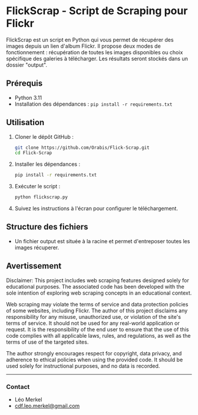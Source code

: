 # FlickScrap - Script de Scraping pour Flickr

FlickScrap est un script en Python qui vous permet de récupérer des images depuis un lien d'album Flickr. Il propose deux modes de fonctionnement : récupération de toutes les images disponibles ou choix spécifique des galeries à télécharger. Les résultats seront stockés dans un dossier "output".

## Prérequis

- Python 3.11
- Installation des dépendances : `pip install -r requirements.txt`

## Utilisation

1. Cloner le dépôt GitHub :

    ```bash
    git clone https://github.com/Orabis/Flick-Scrap.git
    cd Flick-Scrap
    ```

2. Installer les dépendances :

    ```bash
    pip install -r requirements.txt
    ```

3. Exécuter le script :

    ```bash
    python flickscrap.py
    ```

4. Suivez les instructions à l'écran pour configurer le téléchargement.


## Structure des fichiers

- Un fichier output est située à la racine et permet d'entreposer toutes les images récuperer.

## Avertissement

Disclaimer:
This project includes web scraping features designed solely for educational purposes. The associated code has been developed with the sole intention of exploring web scraping concepts in an educational context.

Web scraping may violate the terms of service and data protection policies of some websites, including Flickr. The author of this project disclaims any responsibility for any misuse, unauthorized use, or violation of the site's terms of service.
It should not be used for any real-world application or request.
It is the responsibility of the end user to ensure that the use of this code complies with all applicable laws, rules, and regulations, as well as the terms of use of the targeted sites.

The author strongly encourages respect for copyright, data privacy, and adherence to ethical policies when using the provided code. It should be used solely for instructional purposes, and no data is recorded.


---
### Contact

- Léo Merkel
- cdf.leo.merkel@gmail.com
